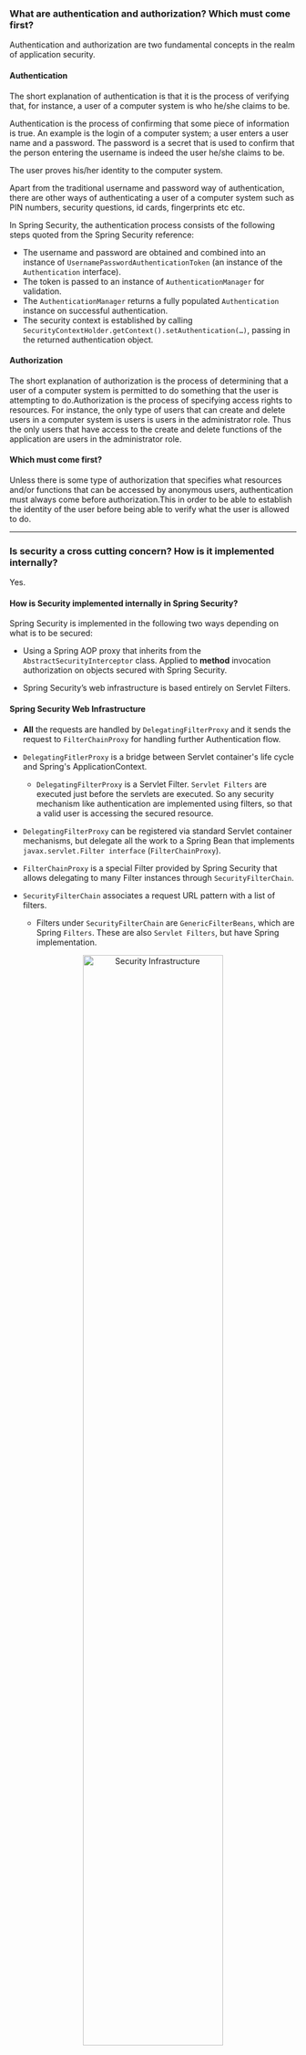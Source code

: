 
### What are authentication and authorization? Which must come first?

Authentication and authorization are two fundamental concepts in the realm of application security.

#### Authentication

The short explanation of authentication is that it is the process of verifying that, for instance, a user of a computer system is who he/she claims to be.

Authentication is the process of confirming that some piece of information is true. An example is the login of a computer system; a user enters a user name and a password. The password is a secret that is used to confirm that the person entering the username is indeed the user he/she claims to be.

The user proves his/her identity to the computer system.

Apart from the traditional username and password way of authentication, there are other ways of authenticating a user of a computer system such as PIN numbers, security questions, id cards, fingerprints etc etc.

In Spring Security, the authentication process consists of the following steps quoted from the Spring Security reference:

- The username and password are obtained and combined into an instance of `UsernamePasswordAuthenticationToken` (an instance of the `Authentication` interface).
- The token is passed to an instance of `AuthenticationManager` for validation.
- The `AuthenticationManager` returns a fully populated `Authentication` instance on successful authentication.
- The security context is established by calling `SecurityContextHolder.getContext().setAuthentication(…)`, passing in the returned authentication object.

#### Authorization
The short explanation of authorization is the process of determining that a user of a computer system is permitted to do something that the user is attempting to do.Authorization is the process of specifying access rights to resources. For instance, the only type of users that can create and delete users in a computer system is users is users in the administrator role. Thus the only users that have access to the create and delete functions of the application are users in the administrator role. 

#### Which must come first?

Unless there is some type of authorization that specifies what resources and/or functions that can be accessed by anonymous users, authentication must always come before authorization.This in order to be able to establish the identity of the user before being able to verify what the user is allowed to do.

----------

### Is security a cross cutting concern? How is it implemented internally?

Yes.

#### How is Security implemented internally in Spring Security?

Spring Security is implemented in the following two ways depending on what is to be secured:

- Using a Spring AOP proxy that inherits from the `AbstractSecurityInterceptor` class. Applied to **method** invocation authorization on objects secured with Spring Security.

- Spring Security’s web infrastructure is based entirely on Servlet Filters.

#### Spring Security Web Infrastructure

- **All** the requests are handled by `DelegatingFilterProxy` and it sends the request to `FilterChainProxy` for handling further Authentication flow.

- `DelegatingFitlerProxy` is a bridge between Servlet container's life cycle and Spring's ApplicationContext.
  - `DelegatingFilterProxy` is a Servlet Filter. `Servlet Filters` are executed just before the servlets are executed. So any security mechanism like authentication are implemented using filters, so that a valid user is accessing the secured resource.

- `DelegatingFilterProxy` can be registered via standard Servlet container mechanisms, but delegate all the work to a Spring Bean that implements `javax.servlet.Filter interface` (`FilterChainProxy`).

- `FilterChainProxy` is a special Filter provided by Spring Security that allows delegating to many Filter instances through `SecurityFilterChain`.

- `SecurityFilterChain` associates a request URL pattern with a list of filters.
  - Filters under `SecurityFilterChain` are `GenericFilterBeans`, which are Spring `Filters`. These are also `Servlet Filters`, but have Spring implementation.

<p align="center">
  <img src="img/security-infrastructure.png" alt="Security Infrastructure" width="70%"/>
</p>

<p align="center">
  <img src="img/security.png" alt="Security" width="70%"/>
</p>

----------

### What is the delegating filter proxy?

- `DelegatingFitlerProxy` is a bridge between Servlet container's life cycle and Spring's ApplicationContext.
  - The Servlet container allows registering Filters using its own standards, but it is not aware of Spring defined Beans. 
  
  - `DelegatingFilterProxy` is a Servlet Filter. `Servlet Filters` are executed just before the servlets are executed. So any security mechanism like authentication are implemented using filters, so that a valid user is accessing the secured resource.

- `DelegatingFilterProxy` can be registered via standard Servlet container mechanisms, but delegate all the work to a Spring Bean that implements `javax.servlet.Filter interface` (`FilterChainProxy`).

Reference: https://docs.spring.io/spring-security/reference/servlet/architecture.html

----------

### What is the security filter chain?

- `SecurityFilterChain` associates a request URL pattern with a list of filters.
  - Filters under `SecurityFilterChain` are `GenericFilterBeans`, which are Spring `Filters`. These are also `Servlet Filters`, but have Spring implementation.
  
- The security filter chain implements the `SecurityFilterChain` interface and the only implementation provided by Spring Security is the `DefaultSecurityFilterChain` class.

There are two parts to a security filter chain; the `request matcher` and the `filters`. The `request matcher` determines whether the filters in the chain are to be applied to a request or not. The order in which security filter chains are declared is significant, since the first filter chain which has a request URL pattern which matches the current request will be used. 

Thus a security filter chain with a more specific URL pattern should be declared before a security filter chain with a more general URL pattern.

<p align="center">
  <img src="img/multi-security-filter-chain.png" alt="multi-security-filter-chain" width="70%"/>
</p>


#### Request Matcher

There are a number of different request matchers which all implement the `RequestMatcher` interface with perhaps the two most common ones being `MvcRequestMatcher` and `AntPathRequestMatcher`. The `MvcRequestMatcher` is configured with the URL pattern `/**`, which will match requests to the application with any URL. For example, `http://localhost:8080/myapp/index.html` will be matched and so will `http://localhost:8080/myapp/services/userservice/`, assuming the root application URL is `http://localhost:8080/myapp`.

#### Filters

The constructor of the `DefaultSecurityFilterChain` class takes a variable number of parameters, the first always being a request matcher. The remaining parameters are all filters which implements the `javax.servlet.Filter` interface.

The order of the filters in a security filter chain is important – filters must be declared in the following order (filters may be omitted if not needed):

- `ChannelProcessingFilter`
- `SecurityContextPersistenceFilter`
- `ConcurrentSessionFilter`
- Any authentication filter.
  - Such as `UsernamePasswordAuthenticationFilter`, `CasAuthenticationFilter`, `BasicAuthenticationFilter`.
- `SecurityContextHolderAwareRequestFilter`
- `JaasApiIntegrationFilter`
- `RememberMeAuthenticationFilter`
- `AnonymousAuthenticationFilter`
- `ExceptionTranslationFilter`
- `FilterSecurityInterceptor`

Reference: https://docs.spring.io/spring-security/site/docs/3.2.5.RELEASE/reference/htmlsingle/#filter-ordering

----------

### What is a security context?

#### Spring Security Core Components

| Component Type          | Function                                                                                                                                                                                                                                                                 |
|-------------------------|--------------------------------------------------------------------------------------------------------------------------------------------------------------------------------------------------------------------------------------------------------------------------|
| `SecurityContextHolder` | Contains and provides access to the `SecurityContext` of the application. Default behavior is to associate the `SecurityContext` with the current thread.                                                                                                                    |
| `SecurityContext`       | Default and only implementation in Spring Security holds an `Authentication` object. May also hold additional request-specific information.                                                                                                                                |
| `Authentication`        | Represents token for authentication request or authenticated principal after the request has been granted. Also contains the authorities in the application that an authenticated principal has been granted.                                                            |
| `GrantedAuthority`      | Represents an authority granted to an authenticated principal.                                                                                                                                                                                                           |
| `UserDetails`           | Holds user information, such as user-name, password and authorities of the user. This information is used to create an `Authentication` object on successful authentication. May be extended to contain application-specific user information.                           |
| `UserDetailsService`    | Given a user-name this service retrieves information about the user in a `UserDetails` object. Depending on the implementation of the user details service used, the information may be stored in a database, in memory or elsewhere if a custom implementation is used. |

<p align="center">
  <img src="img/security-context.png" alt="Security Context" width="80%"/>
</p>


----------

### What does the `**` pattern in an antMatcher or mvcMatcher do?

----------

### Why is the usage of mvcMatcher recommended over antMatcher?

----------

### Does Spring Security support password encoding?

----------

### Why do you need method security? What type of object is typically secured at the method level (think of its purpose not its Java type).

`@Secured` annotation is both method-level and class-level annotation.

- To enable Method Security, add `@EnableGlobalMethodSecurity(secureEnabled = true)` on a Configuration class and add `@Secured("<ROLE>")` on the target method.
  - It causes the class containing the method to be wrapped in a secure proxy (AOP) to restrict access only to users with certain `<ROLE>`
  - `@Secured` is usually used in Service class.

----------

### What do @PreAuthorized and @RolesAllowed do? What is the difference between them?

----------

### How are these annotations implemented?

----------

### In which security annotation, are you allowed to use SpEL?
